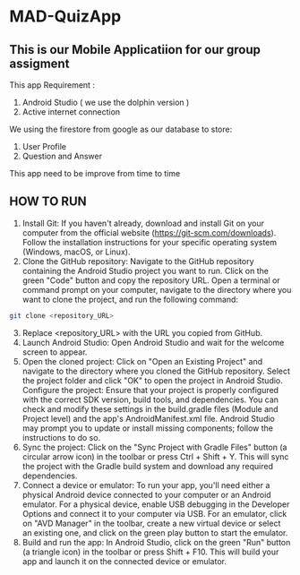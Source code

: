 ﻿# MAD-QuizApp
## This is our Mobile Applicatiion for our group assigment 

This app Requirement :
1) Android Studio ( we use the dolphin version )
2) Active internet connection 

We using the firestore from google as our database to store:
1) User Profile 
2) Question and Answer 

This app need to be improve from time to time 

## HOW TO RUN

1. Install Git: If you haven't already, download and install Git on your computer from the official website (https://git-scm.com/downloads). Follow the installation instructions for your specific operating system (Windows, macOS, or Linux).
2. Clone the GitHub repository: Navigate to the GitHub repository containing the Android Studio project you want to run. Click on the green "Code" button and copy the repository URL. Open a terminal or command prompt on your computer, navigate to the directory where you want to clone the project, and run the following command:
```bash
git clone <repository_URL>
``` 
3. Replace <repository_URL> with the URL you copied from GitHub.
4. Launch Android Studio: Open Android Studio and wait for the welcome screen to appear.
5. Open the cloned project: Click on "Open an Existing Project" and navigate to the directory where you cloned the GitHub repository. Select the project folder and click "OK" to open the project in Android Studio.
Configure the project: Ensure that your project is properly configured with the correct SDK version, build tools, and dependencies. You can check and modify these settings in the build.gradle files (Module and Project level) and the app's AndroidManifest.xml file. Android Studio may prompt you to update or install missing components; follow the instructions to do so.
6. Sync the project: Click on the "Sync Project with Gradle Files" button (a circular arrow icon) in the toolbar or press Ctrl + Shift + Y. This will sync the project with the Gradle build system and download any required dependencies.
7. Connect a device or emulator: To run your app, you'll need either a physical Android device connected to your computer or an Android emulator. For a physical device, enable USB debugging in the Developer Options and connect it to your computer via USB. For an emulator, click on "AVD Manager" in the toolbar, create a new virtual device or select an existing one, and click on the green play button to start the emulator.
8. Build and run the app: In Android Studio, click on the green "Run" button (a triangle icon) in the toolbar or press Shift + F10. This will build your app and launch it on the connected device or emulator.
